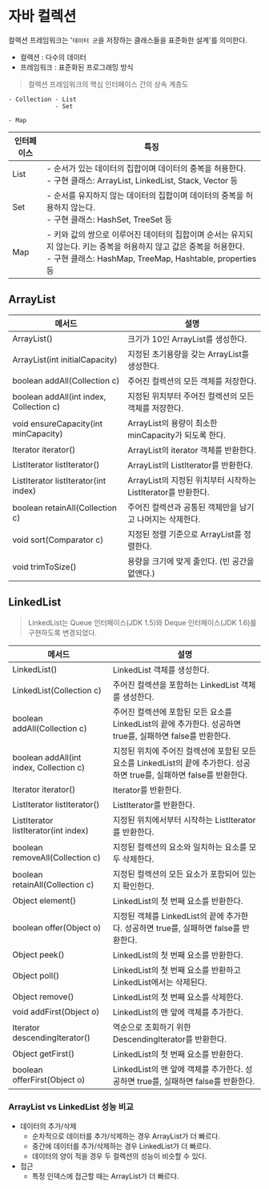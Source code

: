 # 자바 컬렉션

컬렉션 프레임워크는 '`데이터 군`을 저장하는 클래스들을 표준화한 설계'를 의미한다.

- 컬렉션 : 다수의 데이터
- 프레임워크 : 표준화된 프로그래밍 방식

> 컬렉션 프레임워크의 핵심 인터페이스 간의 상속 계층도

```text
- Collection - List
             - Set

- Map
```

| 인터페이스 | 특징                                                                                                                                                                                 |
| ---------- | ------------------------------------------------------------------------------------------------------------------------------------------------------------------------------------ |
| List       | - 순서가 있는 데이터의 집합이며 데이터의 중복을 허용한다. <br> - 구현 클래스: ArrayList, LinkedList, Stack, Vector 등                                                                |
| Set        | - 순서를 유지하지 않는 데이터의 집합이며 데이터의 중복을 허용하지 않는다. <br> - 구현 클래스: HashSet, TreeSet 등                                                                    |
| Map        | - 키와 값의 쌍으로 이루어진 데이터의 집합이며 순서는 유지되지 않는다. 키는 중복을 허용하지 않고 값은 중복을 허용한다. <br> - 구현 클래스: HashMap, TreeMap, Hashtable, properties 등 |

## ArrayList

| 메서드                                  | 설명                                                          |
| --------------------------------------- | ------------------------------------------------------------- |
| ArrayList()                             | 크기가 10인 ArrayList를 생성한다.                             |
| ArrayList(int initialCapacity)          | 지정된 초기용량을 갖는 ArrayList를 생성한다.                  |
| boolean addAll(Collection c)            | 주어진 컬렉션의 모든 객체를 저장한다.                         |
| boolean addAll(int index, Collection c) | 지정된 위치부터 주어진 컬렉션의 모든 객체를 저장한다.         |
| void ensureCapacity(int minCapacity)    | ArrayList의 용량이 최소한 minCapacity가 되도록 한다.          |
| Iterator iterator()                     | ArrayList의 iterator 객체를 반환한다.                         |
| ListIterator listIterator()             | ArrayList의 ListIterator를 반환한다.                          |
| ListIterator listIterator(int index)    | ArrayList의 지정된 위치부터 시작하는 ListIterator를 반환한다. |
| boolean retainAll(Collection c)         | 주어진 컬렉션과 공통된 객체만을 남기고 나머지는 삭제한다.     |
| void sort(Comparator c)                 | 지정된 정렬 기준으로 ArrayList를 정렬한다.                    |
| void trimToSize()                       | 용량을 크기에 맞게 줄인다. (빈 공간을 없앤다.)                |

## LinkedList

> LinkedList는 Queue 인터페이스(JDK 1.5)와 Deque 인터페이스(JDK 1.6)를 구현하도록 변경되었다.

| 메서드                                  | 설명                                                                                                                     |
| --------------------------------------- | ------------------------------------------------------------------------------------------------------------------------ |
| LinkedList()                            | LinkedList 객체를 생성한다.                                                                                              |
| LinkedList(Collection c)                | 주어진 컬렉션을 포함하는 LinkedList 객체를 생성한다.                                                                     |
| boolean addAll(Collection c)            | 주어진 컬렉션에 포함된 모든 요소를 LinkedList의 끝에 추가한다. 성공하면 true를, 실패하면 false를 반환한다.               |
| boolean addAll(int index, Collection c) | 지정된 위치에 주어진 컬렉션에 포함된 모든 요소를 LinkedList의 끝에 추가한다. 성공하면 true를, 실패하면 false를 반환한다. |
| Iterator iterator()                     | Iterator를 반환한다.                                                                                                     |
| ListIterator listIterator()             | ListIterator를 반환한다.                                                                                                 |
| ListIterator listIterator(int index)    | 지정된 위치에서부터 시작하는 ListIterator를 반환한다.                                                                    |
| boolean removeAll(Collection c)         | 지정된 컬렉션의 요소와 일치하는 요소를 모두 삭제한다.                                                                    |
| boolean retainAll(Collection c)         | 지정된 컬렉션의 모든 요소가 포함되어 있는지 확인한다.                                                                    |
| Object element()                        | LinkedList의 첫 번째 요소를 반환한다.                                                                                    |
| boolean offer(Object o)                 | 지정된 객체를 LinkedList의 끝에 추가한다. 성공하면 true를, 실패하면 false를 반환한다.                                    |
| Object peek()                           | LinkedList의 첫 번째 요소를 반환한다.                                                                                    |
| Object poll()                           | LinkedList의 첫 번째 요소를 반환하고 LinkedList에서는 삭제된다.                                                          |
| Object remove()                         | LinkedList의 첫 번째 요소를 삭제한다.                                                                                    |
| void addFirst(Object o)                 | LinkedList의 맨 앞에 객체를 추가한다.                                                                                    |
| Iterator descendingIterator()           | 역순으로 조회하기 위한 DescendingIterator를 반환한다.                                                                    |
| Object getFirst()                       | LinkedList의 첫 번째 요소를 반환한다.                                                                                    |
| boolean offerFirst(Object o)            | LinkedList의 맨 앞에 객체를 추가한다. 성공하면 true를, 실패하면 false를 반환한다.                                        |

### ArrayList vs LinkedList 성능 비교

- 데이터의 추가/삭제
  - 순차적으로 데이터를 추가/삭제하는 경우 ArrayList가 더 빠르다.
  - 중간에 데이터를 추가/삭제하는 경우 LinkedList가 더 빠르다.
  - 데이터의 양이 적을 경우 두 컬렉션의 성능이 비슷할 수 있다.
- 접근
  - 특정 인덱스에 접근할 때는 ArrayList가 더 빠르다.
